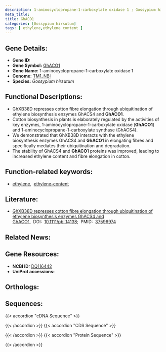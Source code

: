 ```yaml
---
description: 1-aminocyclopropane-1-carboxylate oxidase 1 ; Gossypium hirsutum
meta_title:
title: GhACO1
categories: [Gossypium hirsutum]
tags: [ ethylene,ethylene content ]
---
```


## Gene Details:
- **Gene ID:** []()
- **Gene Symbol:** <u>GhACO1</u>
- **Gene Name:** 1-aminocyclopropane-1-carboxylate oxidase 1
- **Genome:** [TM1_NBI](https://yanglab.hzau.edu.cn/CottonMD/download.1)
- **Species:** *Gossypium hirsutum*

## Functional Descriptions:
   - GhXB38D represses cotton fibre elongation through ubiquitination of ethylene biosynthesis enzymes GhACS4 and **GhACO1**.
   - Cotton biosynthesis in plants is elaborately regulated by the activities of key enzymes, 1-aminocyclopropane-1-carboxylate oxidase (**GhACO1**) and 1-aminocyclopropane-1-carboxylate synthase (GhACS4).
   - We demonstrated that GhXB38D interacts with the ethylene biosynthesis enzymes GhACS4 and **GhACO1** in elongating fibres and specifically mediates their ubiquitination and degradation.
   - The stability of GhACS4 and **GhACO1** proteins was improved, leading to increased ethylene content and fibre elongation in cotton.

## Function-related keywords:
   - [ethylene](/tags/ethylene/),&nbsp;&nbsp;[ethylene-content](/tags/ethylene-content/)

## Literature:
   - [GhXB38D represses cotton fibre elongation through ubiquitination of ethylene biosynthesis enzymes GhACS4 and GhACO1.](https://doi.org/10.1111/pbi.14138)&nbsp;&nbsp;DOI:&nbsp;&nbsp;[10.1111/pbi.14138](https://doi.org/10.1111/pbi.14138);&nbsp;&nbsp;PMID:&nbsp;&nbsp;[37596974](https://pubmed.ncbi.nlm.nih.gov/37596974/)

## Related News:

## Gene Resources:
- **NCBI ID:**  [DQ116442](https://www.ncbi.nlm.nih.gov/gene/?term=DQ116442)
- **UniProt accessions:**  [](https://www.uniprot.org/uniprotkb//entry)

## Orthologs:

## Sequences:
{{< accordion "cDNA Sequence" >}}

{{< /accordion >}}
{{< accordion "CDS Sequence" >}}

{{< /accordion >}}
{{< accordion "Protein Sequence" >}}

{{< /accordion >}}

